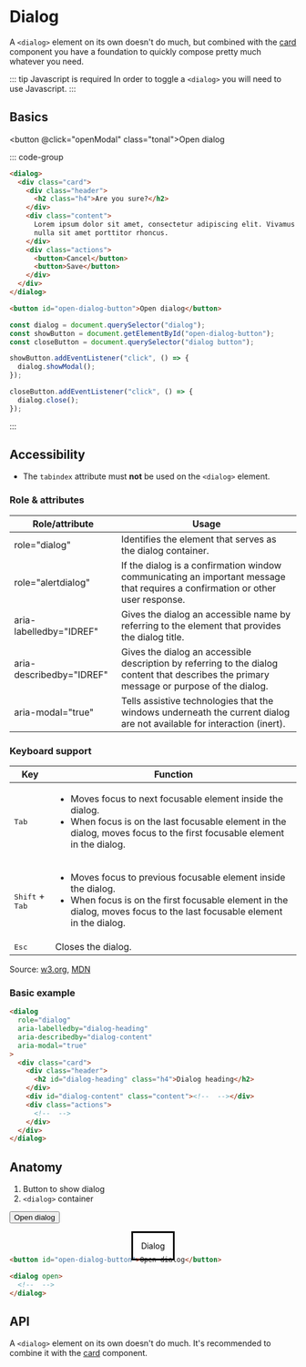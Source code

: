 <style scoped>
	@import "../../../src/button/button-base.css";
  @import "../../../src/button/button-variants.css";
	@import "../../../src/surfaces/card.css";
  @import "../../../src/feedback/dialog.css";

	.anatomy :where(button, dialog){
    outline: var(--_anatomy-border-red);
    outline-offset: 3px;
	}
</style>

<script setup>
	import {ref} from "vue"
	const dialog = ref()

	function openModal() {
		dialog.value?.showModal()
	}

	function closeModal() {
		dialog.value?.close()
	}
</script>

# Dialog

A `<dialog>` element on its own doesn't do much, but combined with the [card](/components/surfaces/card) component you have a foundation to quickly compose pretty much whatever you need.

::: tip Javascript is required
In order to toggle a `<dialog>` you will need to use Javascript.
:::

## Basics

<div class="example-wrapper">
   <div class="example">

<button @click="openModal" class="tonal">Open dialog</button>

<dialog ref="dialog" role="dialog" aria-labelledby="dialog-heading" aria-modal="true">
	<div class="card">
		<div class="header">
			<h2 id="dialog-heading" class="h4">Are you sure?</h2>
		</div>
		<div class="content">
			Lorem ipsum dolor sit amet, consectetur adipiscing elit. Vivamus sodales,
      nulla sit amet porttitor rhoncus.
		</div>
		<div class="actions">
			<button @click="closeModal">Cancel</button>
			<button @click="closeModal">Save</button>
		</div>
</div>
</dialog>
  </div>

::: code-group

```html [dialog.html]
<dialog>
  <div class="card">
    <div class="header">
      <h2 class="h4">Are you sure?</h2>
    </div>
    <div class="content">
      Lorem ipsum dolor sit amet, consectetur adipiscing elit. Vivamus sodales,
      nulla sit amet porttitor rhoncus.
    </div>
    <div class="actions">
      <button>Cancel</button>
      <button>Save</button>
    </div>
  </div>
</dialog>

<button id="open-dialog-button">Open dialog</button>
```

```js [dialog.js]
const dialog = document.querySelector("dialog");
const showButton = document.getElementById("open-dialog-button");
const closeButton = document.querySelector("dialog button");

showButton.addEventListener("click", () => {
  dialog.showModal();
});

closeButton.addEventListener("click", () => {
  dialog.close();
});
```

:::

</div>

## Accessibility

- The `tabindex` attribute must **not** be used on the `<dialog>` element.

### Role & attributes

| Role/attribute           | Usage                                                                                                                                      |
| ------------------------ | ------------------------------------------------------------------------------------------------------------------------------------------ |
| role="dialog"            | Identifies the element that serves as the dialog container.                                                                                |
| role="alertdialog"       | If the dialog is a confirmation window communicating an important message that requires a confirmation or other user response.             |
| aria-labelledby="IDREF"  | Gives the dialog an accessible name by referring to the element that provides the dialog title.                                            |
| aria-describedby="IDREF" | Gives the dialog an accessible description by referring to the dialog content that describes the primary message or purpose of the dialog. |
| aria-modal="true"        | Tells assistive technologies that the windows underneath the current dialog are not available for interaction (inert).                     |

### Keyboard support

| Key                               | Function                                                                                                                                                                                                    |
| --------------------------------- | ----------------------------------------------------------------------------------------------------------------------------------------------------------------------------------------------------------- |
| <kbd>Tab</kbd>                    | <ul><li>Moves focus to next focusable element inside the dialog.</li><li>When focus is on the last focusable element in the dialog, moves focus to the first focusable element in the dialog.</li></ul>     |
| <kbd>Shift</kbd> + <kbd>Tab</kbd> | <ul><li>Moves focus to previous focusable element inside the dialog.</li><li>When focus is on the first focusable element in the dialog, moves focus to the last focusable element in the dialog.</li></ul> |
| <kbd>Esc</kbd>                    | Closes the dialog.                                                                                                                                                                                          |

Source: [w3.org](https://www.w3.org/WAI/ARIA/apg/patterns/dialog-modal/examples/dialog/#rps_label), [MDN](https://developer.mozilla.org/en-US/docs/Web/HTML/Element/dialog#accessibility)

### Basic example

```html {2,3,4,5,9,11}
<dialog
  role="dialog"
  aria-labelledby="dialog-heading"
  aria-describedby="dialog-content"
  aria-modal="true"
>
  <div class="card">
    <div class="header">
      <h2 id="dialog-heading" class="h4">Dialog heading</h2>
    </div>
    <div id="dialog-content" class="content"><!--  --></div>
    <div class="actions">
      <!--  -->
    </div>
  </div>
</dialog>
```

## Anatomy

1. Button to show dialog
2. `<dialog>` container

<div class="example-wrapper">
   <div class="example stack anatomy" style="min-height: 4rem;">

<button class="tonal">Open dialog</button>

<dialog open style="margin-block-start: 0;">Dialog</dialog>
  </div>

```html
<button id="open-dialog-button">Open dialog</button>

<dialog open>
  <!--  -->
</dialog>
```

</div>

## API

A `<dialog>` element on its own doesn't do much. It's recommended to combine it with the [card](/components/surfaces/card) component.
